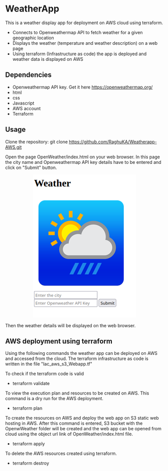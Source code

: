 # WeatherApp

This is a weather display app for deployment on AWS cloud using terraform. 

*	Connects to Openweathermap API to fetch weather for a given geographic location
* Displays the weather (temperature and weather description) on a web page
*	Using terraform (Infrastructure as code) the app is deployed and weather data is displayed on AWS 
​
## Dependencies
+ Openweathermap API key. Get it here <https://openweathermap.org/>
+ html
+ css
+ Javascript
+ AWS account
+ Terraform

## Usage

Clone the repository:
	git clone https://github.com/RaghuKA/Weatherapp-AWS.git

Open the page OpenWeather/index.html on your web browser. In this page the city name and Openweathermap API key details have to be entered and click on "Submit" button.
<p align="center">
  <img src="WeatherApp_Page.png">
</p>

Then the weather details will be displayed on the web browser.

## AWS deployment using terraform

Using the following commands the weather app can be deployed on AWS and accessed from the cloud. The terraform infrastructure as code is written in the file "Iac_aws_s3_Webapp.tf"

To check if the terraform code is valid
* terraform validate


To view the execution plan and resources to be created on AWS. This command is a dry run for the AWS deployment.
* terraform plan


To create the resources on AWS and deploy the web app on S3 static web hosting in AWS. After this command is entered, S3 bucket with the OpenwWeather folder will be created and the web app can be opened from cloud using the object url link of OpenWeather/index.html file.
* terraform apply


To delete the AWS resources created using terraform.
* terraform destroy
